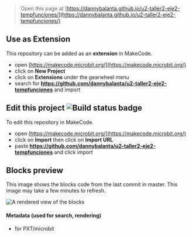 
> Open this page at [https://dannybalanta.github.io/u2-taller2-eje2-tempfunciones/](https://dannybalanta.github.io/u2-taller2-eje2-tempfunciones/)

## Use as Extension

This repository can be added as an **extension** in MakeCode.

* open [https://makecode.microbit.org/](https://makecode.microbit.org/)
* click on **New Project**
* click on **Extensions** under the gearwheel menu
* search for **https://github.com/dannybalanta/u2-taller2-eje2-tempfunciones** and import

## Edit this project ![Build status badge](https://github.com/dannybalanta/u2-taller2-eje2-tempfunciones/workflows/MakeCode/badge.svg)

To edit this repository in MakeCode.

* open [https://makecode.microbit.org/](https://makecode.microbit.org/)
* click on **Import** then click on **Import URL**
* paste **https://github.com/dannybalanta/u2-taller2-eje2-tempfunciones** and click import

## Blocks preview

This image shows the blocks code from the last commit in master.
This image may take a few minutes to refresh.

![A rendered view of the blocks](https://github.com/dannybalanta/u2-taller2-eje2-tempfunciones/raw/master/.github/makecode/blocks.png)

#### Metadata (used for search, rendering)

* for PXT/microbit
<script src="https://makecode.com/gh-pages-embed.js"></script><script>makeCodeRender("{{ site.makecode.home_url }}", "{{ site.github.owner_name }}/{{ site.github.repository_name }}");</script>

